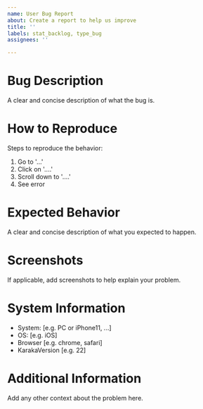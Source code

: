 ```yaml
---
name: User Bug Report
about: Create a report to help us improve
title: ''
labels: stat_backlog, type_bug
assignees: ''

---
```


# Bug Description

A clear and concise description of what the bug is.

# How to Reproduce

Steps to reproduce the behavior:

1. Go to '...'
2. Click on '....'
3. Scroll down to '....'
4. See error

# Expected Behavior

A clear and concise description of what you expected to happen.

# Screenshots

If applicable, add screenshots to help explain your problem.

# System Information

- System: [e.g. PC or iPhone11, ...]
- OS: [e.g. iOS]
- Browser [e.g. chrome, safari]
- KarakaVersion [e.g. 22]

# Additional Information

Add any other context about the problem here.
